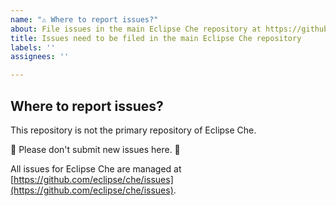 ```yaml
---
name: "⚠️ Where to report issues?"
about: File issues in the main Eclipse Che repository at https://github.com/eclipse/che/issues
title: Issues need to be filed in the main Eclipse Che repository
labels: ''
assignees: ''

---
```


## Where to report issues?

This repository is not the primary repository of Eclipse Che.

🚨 Please don't submit new issues here. 🚨

All issues for Eclipse Che are managed at [https://github.com/eclipse/che/issues](https://github.com/eclipse/che/issues).
